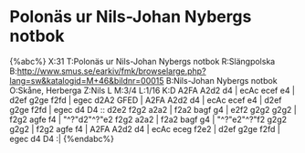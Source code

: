 # Polonäs ur Nils-Johan Nybergs notbok

{%abc%}
X:31
T:Polonäs ur Nils-Johan Nybergs notbok
R:Slängpolska
B:http://www.smus.se/earkiv/fmk/browselarge.php?lang=sw&katalogid=M+46&bildnr=00015
B:Nils-Johan Nybergs notbok
O:Skåne, Herberga
Z:Nils L
M:3/4
L:1/16
K:D
A2FA A2d2 d4 | ecAc ecef e4 | d2ef g2ge f2fd | egec d2A2 GFED |
A2FA A2d2 d4 | ecAc ecef e4 | d2ef g2ge f2fd | egec d4 D4 ::
d2e2 f2g2 a2a2 | f2a2 bagf g4 | e2f2 g2g2 g2g2 | f2g2 agfe f4 |
"^?"d2"^?"e2 f2g2 a2a2 | f2a2 bagf g4 | "^?"e2"^?"f2 g2g2 g2g2 | f2g2 agfe f4 | 
A2FA A2d2 d4 | ecAc eceg f2e2 | d2ef g2ge f2fd | egec d4 D4 :| 
{%endabc%}
